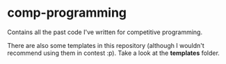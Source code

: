 # comp-programming
Contains all the past code I've written for competitive programming.

There are also some templates in this repository (although I wouldn't recommend using them in contest :p). Take a look at the **templates** folder.
